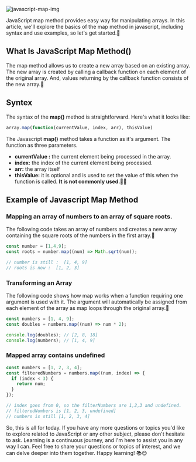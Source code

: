 ![javascript-map-img](https://i1.wp.com/www.cupcom.com.br/wp-content/uploads/2020/09/javascript-map.png?w=1200&ssl=1)

JavaScript map method provides easy way for manipulating arrays. In this article, we'll explore the basics of the map method in javascript, including syntax and use examples, so let's get started.🚀

## What Is JavaScript Map Method()
The map method allows us to create a new array based on an existing array. The new array is created by calling a callback function on each element of the original array. And, values returning by the callback function consists of the new array.🔄

## Syntex
The syntax of the **map()** method is straightforward. Here's what it looks like:

```js
array.map(function(currentValue, index, arr), thisValue)
```
The Javascript **map()** method takes a function as it's argument. The function as three parameters.

- **currentValue :** the current element being processed in the array.
- **index:** the index of the current element being processed.
- **arr:** the array itself
- **thisValue:** it is optional and is used to set the value of this when the function is called. **It is not commonly used.**🤷‍♂️

## Example of Javascript Map Method

### Mapping an array of numbers to an array of square roots. 
The following code takes an array of numbers and creates a new array containing the square roots of the numbers in the first array.🧮

```js
const number = [1,4,9];
const roots = number.map((num) => Math.sqrt(num));

// number is still :  [1, 4, 9]
// roots is now :  [1, 2, 3]
```
### Transforming an Array
The following code shows how map works when a function requiring one argument is used with it. The argument will automatically be assigned from each element of the array as map loops through the original array.🔄

```js
const numbers = [1, 4, 9];
const doubles = numbers.map((num) => num * 2);

console.log(doubles); // [2, 8, 18]
console.log(numbers); // [1, 4, 9]
```
### Mapped array contains undefined
```js
const numbers = [1, 2, 3, 4];
const filteredNumbers = numbers.map((num, index) => {
  if (index < 3) {
    return num;
  }
});

// index goes from 0, so the filterNumbers are 1,2,3 and undefined.
// filteredNumbers is [1, 2, 3, undefined]
// numbers is still [1, 2, 3, 4]

```

So, this is all for today. If you have any more questions or topics you'd like to explore related to JavaScript or any other subject, please don't hesitate to ask. Learning is a continuous journey, and I'm here to assist you in any way I can. Feel free to share your questions or topics of interest, and we can delve deeper into them together. Happy learning! 📚😊



